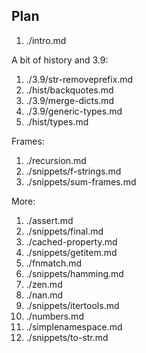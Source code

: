 ## Plan

1. ./intro.md

A bit of history and 3.9:

1. ./3.9/str-removeprefix.md
1. ./hist/backquotes.md
1. ./3.9/merge-dicts.md
1. ./3.9/generic-types.md
1. ./hist/types.md

Frames:

1. ./recursion.md
1. ./snippets/f-strings.md
1. ./snippets/sum-frames.md

More:

1. ./assert.md
1. ./snippets/final.md
1. ./cached-property.md
1. ./snippets/getitem.md
1. ./fnmatch.md
1. ./snippets/hamming.md
1. ./zen.md
1. ./nan.md
1. ./snippets/itertools.md
1. ./numbers.md
1. ./simplenamespace.md
1. ./snippets/to-str.md
